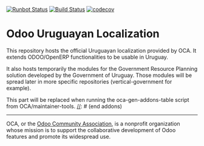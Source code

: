 [![Runbot Status](https://runbot.odoo-community.org/runbot/badge/flat/274/8.0.svg)](https://runbot.odoo-community.org/runbot/repo/github-com-oca-l10n-uruguay-274)
[![Build Status](https://travis-ci.com/OCA/l10n-uruguay.svg?branch=8.0)](https://travis-ci.com/OCA/l10n-uruguay)
[![codecov](https://codecov.io/gh/OCA/l10n-uruguay/branch/8.0/graph/badge.svg)](https://codecov.io/gh/OCA/l10n-uruguay)

# Odoo Uruguayan Localization

This repository hosts the official Uruguayan localization provided by OCA. It extends ODOO/OpenERP functionalities to be usable in Uruguay.

It also hosts temporarily the modules for the Government Resource Planning solution developed by the Government of Uruguay. Those modules will be spread later in more specific repositories (vertical-government for example).

[//]: # (addons)
This part will be replaced when running the oca-gen-addons-table script from OCA/maintainer-tools.
[//]: # (end addons)

----

OCA, or the [Odoo Community Association](http://odoo-community.org/), is a nonprofit organization whose
mission is to support the collaborative development of Odoo features and
promote its widespread use.
